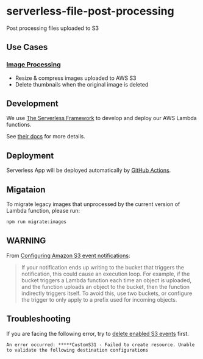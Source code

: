 # serverless-file-post-processing

Post processing files uploaded to S3

## Use Cases

### [Image Processing](https://github.com/thematters/matters-server/issues/1128)

- Resize & compress images uploaded to AWS S3
- Delete thumbnails when the original image is deleted

## Development

We use [The Serverless Framework](https://www.serverless.com/) to develop and deploy our AWS Lambda functions.

See [their docs](https://www.serverless.com/framework/docs/) for more details.

## Deployment

Serverless App will be deployed automatically by [GitHub Actions](./.github/workflows/deploy.yml).

## Migataion

To migrate legacy images that unprocessed by the current version of Lambda function, please run:

```bash
npm run migrate:images
```

## WARNING

From [Configuring Amazon S3 event notifications](https://docs.aws.amazon.com/AmazonS3/latest/dev/NotificationHowTo.html):

> If your notification ends up writing to the bucket that triggers the notification, this could cause an execution loop. For example, if the bucket triggers a Lambda function each time an object is uploaded, and the function uploads an object to the bucket, then the function indirectly triggers itself. To avoid this, use two buckets, or configure the trigger to only apply to a prefix used for incoming objects.

## Troubleshooting

If you are facing the following error, try to [delete enabled S3 events](https://docs.aws.amazon.com/AmazonS3/latest/user-guide/enable-event-notifications.html) first.

```
An error occurred: *****CustomS31 - Failed to create resource. Unable to validate the following destination configurations
```
